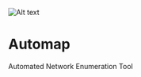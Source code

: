 ![Alt text](https://curious-cloth-153.notion.site/image/https%3A%2F%2Fprod-files-secure.s3.us-west-2.amazonaws.com%2F95fa80c9-fc09-41c7-a313-856f4155a90a%2Fd9544e27-91ca-4d5f-b08d-193bdb01089a%2FScreenshot_2024-05-25_at_7.21.34_PM.png?table=block&id=36bd10d1-7952-4d49-a3c8-cbebac2717ce&spaceId=95fa80c9-fc09-41c7-a313-856f4155a90a&width=2000&userId=&cache=v2)
# Automap
Automated Network Enumeration Tool
